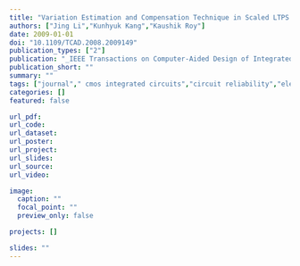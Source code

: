 ```yaml
---
title: "Variation Estimation and Compensation Technique in Scaled LTPS TFT Circuits for Low-Power Low-Cost Applications"
authors: ["Jing Li","Kunhyuk Kang","Kaushik Roy"]
date: 2009-01-01
doi: "10.1109/TCAD.2008.2009149"
publication_types: ["2"]
publication: "_IEEE Transactions on Computer-Aided Design of Integrated Circuits and Systems_"
publication_short: ""
summary: ""
tags: ["journal"," cmos integrated circuits","circuit reliability","elemental semiconductors","low-power electronics","silicon","statistical analysis","thin film transistors","cmos technology","si","circuit reliability","compensation technique","delay variation","four-finger structure","inverter chain","low-power low-cost application","low-temperature polycrystalline-silicon thin-film transistor","multifinger design technique","multimodal delay distribution","response surface method","statistical simulation methodology","unimodal distribution","variation estimation","cmos logic circuits","cmos technology","circuit simulation","delay","grain boundaries","logic devices","response surface methodology","robustness","substrates","thin film transistors","grain boundary (gb)","low-temperature polycrystalline-silicon (ltps)","process variation","thin-film transistor (tft)"]
categories: []
featured: false

url_pdf:
url_code:
url_dataset:
url_poster:
url_project:
url_slides:
url_source:
url_video:

image:
  caption: ""
  focal_point: ""
  preview_only: false

projects: []

slides: ""
---
```


